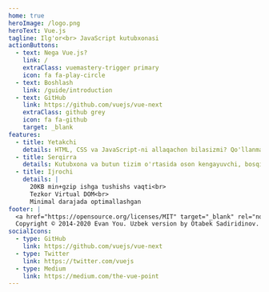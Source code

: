 ```yaml
---
home: true
heroImage: /logo.png
heroText: Vue.js
tagline: Ilg'or<br> JavaScript kutubxonasi
actionButtons:
  - text: Nega Vue.js?
    link: /
    extraClass: vuemastery-trigger primary
    icon: fa fa-play-circle
  - text: Boshlash
    link: /guide/introduction
  - text: GitHub
    link: https://github.com/vuejs/vue-next
    extraClass: github grey
    icon: fa fa-github
    target: _blank
features:
  - title: Yetakchi
    details: HTML, CSS va JavaScript-ni allaqachon bilasizmi? Qo'llanmani o'qing va qisqa vaqt ichida narsalarni qurishni boshlang!
  - title: Serqirra
    details: Kutubxona va butun tizim o'rtasida oson kengayuvchi, bosqichma-bosqich qabul qilinadigan ekotizim.
  - title: Ijrochi
    details: |
      20KB min+gzip ishga tushishs vaqti<br>
      Tezkor Virtual DOM<br>
      Minimal darajada optimallashgan
footer: |
  <a href="https://opensource.org/licenses/MIT" target="_blank" rel="noopener">MIT Litsenziyasi</a><br> ostida chiqarilgan.
  Copyright © 2014-2020 Evan You. Uzbek version by Otabek Sadiridinov.
socialIcons:
  - type: GitHub
    link: https://github.com/vuejs/vue-next
  - type: Twitter
    link: https://twitter.com/vuejs
  - type: Medium
    link: https://medium.com/the-vue-point
---
```


<common-vuemastery-video-modal/>
